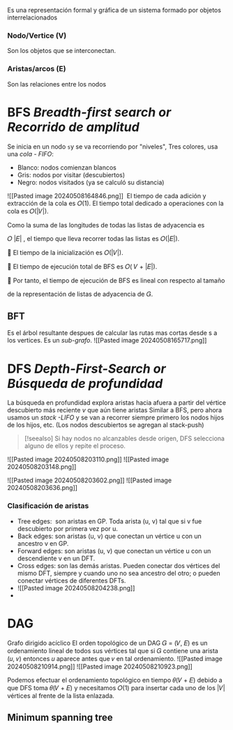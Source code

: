 Es una representación formal y gráfica de un sistema formado por objetos interrelacionados
### Nodo/Vertice (V)
Son los objetos que se interconectan.
### Aristas/arcos (E)
Son las relaciones entre los nodos
# BFS *Breadth-first search or Recorrido de amplitud*
Se inicia en un nodo `s`y se va recorriendo por "niveles",
Tres colores, usa una *cola - FIFO*:
- Blanco: nodos comienzan blancos
- Gris: nodos por visitar (descubiertos)
- Negro: nodos visitados (ya se calculó su distancia)

![[Pasted image 20240508164846.png]]
 El tiempo de cada adición y extracción de la cola es 𝑂(1). El tiempo total
dedicado a operaciones con la cola es 𝑂(|𝑉|).

Como la suma de las longitudes de todas las listas de adyacencia es

𝑂 |𝐸| , el tiempo que lleva recorrer todas las listas es 𝑂(|𝐸|).

 El tiempo de la inicialización es 𝑂(|𝑉|).

 El tiempo de ejecución total de BFS es 𝑂( 𝑉 + |𝐸|).

 Por tanto, el tiempo de ejecución de BFS es lineal con respecto al tamaño

de la representación de listas de adyacencia de 𝐺.
## BFT
Es el árbol resultante despues de calcular las rutas mas cortas desde s a los vertices. Es un *sub-grafo*.
![[Pasted image 20240508165717.png]]

# DFS *Depth-First-Search or Búsqueda de profundidad*
La búsqueda en profundidad explora aristas hacia afuera a partir del vértice descubierto más reciente *v* que aún tiene aristas
Similar a BFS, pero ahora usamos un *stack -LIFO* y se van a recorrer siempre primero los nodos hijos de los hijos, etc. (Los nodos descubiertos se agregan al stack-push)
>[!seealso]
>Si hay nodos no alcanzables desde origen, DFS selecciona alguno de ellos y repite el proceso.

![[Pasted image 20240508203110.png]]
![[Pasted image 20240508203148.png]]

![[Pasted image 20240508203602.png]]
![[Pasted image 20240508203636.png]]
### Clasificación de aristas
- Tree edges:  son aristas en GP. Toda arista (u, v) tal que si v fue descubierto por primera vez por u.
- Back edges: son aristas (u, v) que conectan un vértice u con un ancestro v en GP.
- Forward edges: son aristas (u, v) que conectan un vértice u con un descendiente v en un DFT.
- Cross edges: son las demás aristas. Pueden conectar dos vértices del mismo DFT, siempre y cuando uno no sea ancestro del otro; o pueden conectar vértices de diferentes DFTs.
- ![[Pasted image 20240508204238.png]]
- 
# DAG
Grafo dirigido acíclico
El orden topológico de un DAG 𝐺 = (𝑉, 𝐸) es un ordenamiento lineal de todos sus vértices tal que si 𝐺 contiene una arista (𝑢, 𝑣) entonces 𝑢 aparece antes que 𝑣 en tal ordenamiento.
![[Pasted image 20240508210914.png]]
![[Pasted image 20240508210923.png]]

Podemos efectuar el ordenamiento topológico en tiempo 𝜃(𝑉 + 𝐸) debido a que DFS toma 𝜃(𝑉 + 𝐸) y necesitamos 𝑂(1) para insertar cada uno de los |𝑉| vértices al frente de la lista enlazada.
## Minimum spanning tree

